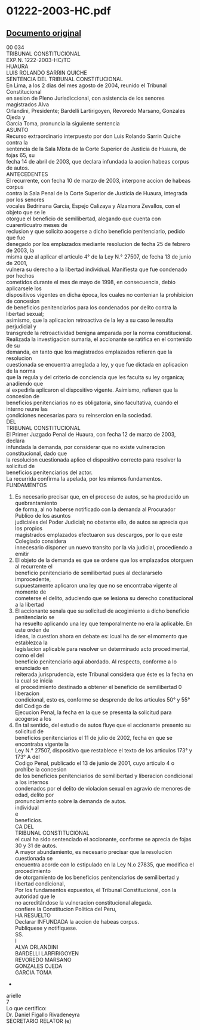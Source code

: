 
01222-2003-HC.pdf
=================
  
[Documento original](https://tc.gob.pe/jurisprudencia/2004/01222-2003-HC.pdf)  
---  
00 034  
TRIBUNAL CONSTITUCIONAL  
EXP.N. 1222-2003-HC/TC  
HUAURA  
LUIS ROLANDO SARRIN QUICHE  
SENTENCIA DEL TRIBUNAL CONSTITUCIONAL  
En Lima, a los 2 dias del mes agosto de 2004, reunido el Tribunal Constitucional  
en sesion de Pleno Jurisdiccional, con asistencia de los senores magistrados Alva  
Orlandini, Presidente; Bardelli Lartirigoyen, Revoredo Marsano, Gonzales Ojeda y  
Garcia Toma, pronuncia la siguiente sentencia  
ASUNTO  
Recurso extraordinario interpuesto por don Luis Rolando Sarrin Quiche contra la  
sentencia de la Sala Mixta de la Corte Superior de Justicia de Huaura, de fojas 65, su  
fecha 14 de abril de 2003, que declara infundada la accion habeas corpus de autos.  
ANTECEDENTES  
El recurrente, con fecha 10 de marzo de 2003, interpone accion de habeas corpus  
contra la Sala Penal de la Corte Superior de Justicia de Huaura, integrada por los senores  
vocales Bedrinana Garcia, Espejo Calizaya y Alzamora Zevallos, con el objeto que se le  
otorgue el beneficio de semilibertad, alegando que cuenta con cuarenticuatro meses de  
reclusion y que solicito acogerse a dicho beneficio penitenciario, pedido que fue  
denegado por los emplazados mediante resolucion de fecha 25 de febrero de 2003, la  
misma que al aplicar el articulo 4° de la Ley N.° 27507, de fecha 13 de junio de 2001,  
vulnera su derecho a la libertad individual. Manifiesta que fue condenado por hechos  
cometidos durante el mes de mayo de 1998, en consecuencia, debio aplicarsele los  
dispositivos vigentes en dicha época, los cuales no contenian la prohibicion de concesion  
de beneficios penitenciarios para los condenados por delito contra la libertad sexual;  
asimismo, que la aplicacion retroactiva de la ley a su caso le resulta perjudicial y  
transgrede la retroactividad benigna amparada por la norma constitucional.  
Realizada la investigacion sumaria, el accionante se ratifica en el contenido de su  
demanda, en tanto que los magistrados emplazados refieren que la resolucion  
cuestionada se encuentra arreglada a ley, y que fue dictada en aplicacion de la norma  
que la regula y del criterio de conciencia que les faculta su ley organica; anadiendo que  
al expedirla aplicaron el dispositivo vigente. Asimismo, refieren que la concesion de  
beneficios penitenciarios no es obligatoria, sino facultativa, cuando el interno reune las  
çondiciones necesarias para su reinsercion en la sociedad.  
DEL  
TRIBUNAL CONSTITUCIONAL  
El Primer Juzgado Penal de Huaura, con fecha 12 de marzo de 2003, declara  
infundada la demanda, por considerar que no existe vulneracion constitucional, dado que  
la resolucion cuestionada aplico el dispositivo correcto para resolver la solicitud de  
beneficios penitenciarios del actor.  
La recurrida confirma la apelada, por los mismos fundamentos.  
FUNDAMENTOS  
1. Es necesario precisar que, en el proceso de autos, se ha producido un quebrantamiento  
de forma, al no haberse notificado con la demanda al Procurador Publico de los asuntos  
judiciales del Poder Judicial; no obstante ello, de autos se aprecia que los propios  
magistrados emplazados efectuaron sus descargos, por lo que este Colegiado considera  
innecesario disponer un nuevo transito por la via judicial, procediendo a emitir  
2. El objeto de la demanda es que se ordene que los emplazados otorguen al recurrente el  
beneficio penitenciario de semilibertad pues al declararselo improcedente,  
supuestamente aplicaron una ley que no se encontraba vigente al momento de  
cometerse el delito, aduciendo que se lesiona su derecho constitucional a la libertad  
3. El accionante senala que su solicitud de acogimiento a dicho beneficio penitenciario se  
ha resuelto aplicando una ley que temporalmente no era la aplicable. En este orden de  
ideas, la cuestion ahora en debate es: icual ha de ser el momento que establezca la  
legislacion aplicable para resolver un determinado acto procedimental, como el del  
beneficio penitenciario aqui abordado. Al respecto, conforme a lo enunciado en  
reiterada jurisprudencia, este Tribunal considera que éste es la fecha en la cual se inicia  
el procedimiento destinado a obtener el beneficio de semilibertad 0 liberacion  
condicional, esto es, conforme se desprende de los articulos 50° y 55° del Codigo de  
Ejecucion Penal, la fecha en la que se presenta la solicitud para acogerse a los  
14. En tal sentido, del estudio de autos fluye que el accionante presento su solicitud de  
beneficios penitenciarios el 11 de julio de 2002, fecha en que se encontraba vigente la  
Ley N.° 27507, dispositivo que restablece el texto de los articulos 173° y 173° A del  
Codigo Penal, publicado el 13 de junio de 2001, cuyo articulo 4 o prohibe la concesion  
de los beneficios penitenciarios de semilibertad y liberacion condicional a los internos  
condenados por el delito de violacion sexual en agravio de menores de edad, delito por  
pronunciamiento sobre la demanda de autos.  
individual  
e   
beneficios.  
CA DEL  
TRIBUNAL CONSTITUCIONAL  
el cual ha sido sentenciado el accionante, conforme se aprecia de fojas 30 y 31 de autos.  
A mayor abundamiento, es necesario precisar que la resolucion cuestionada se  
encuentra acorde con lo estipulado en la Ley N.o 27835, que modifica el procedimiento  
de otorgamiento de los beneficios penitenciarios de semilibertad y libertad condicional,  
Por los fundamentos expuestos, el Tribunal Constitucional, con la autoridad que le  
no acreditândose la vulneracion constitucional alegada.  
confiere la Constitucion Politica del Peru,  
HA RESUELTO  
Declarar INFUNDADA la accion de habeas corpus.  
Publiquese y notifiquese.  
SS.  
I  
ALVA ORLANDINI  
BARDELLI LARFIRIGOYEN  
REVOREDO MARSANO  
GONZALES OJEDA  
GARCIA TOMA  
-  
arielle  
7  
Lo que certifico:  
Dr. Daniel Figallo Rivadeneyra  
SECRETARIO RELATOR (e)